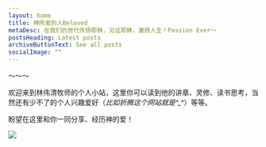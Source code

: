 ```yaml
---
layout: home
title: 神所爱的人Beloved
metaDesc: 在我们的世代传扬耶稣，见证耶稣，激扬人生！Passion Ever～
postsHeading: Latest posts
archiveButtonText: See all posts
socialImage: ""
---
```

～～～

欢迎来到林伟清牧师的个人小站，这里你可以读到他的讲章、灵修、读书思考，当然还有少不了的个人兴趣爱好（*比如折腾这个网站就是^_^*）等等。

盼望在这里和你一同分享、经历神的爱！

![](/images/give-all.jpeg)